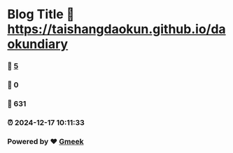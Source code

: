 # Blog Title :link: https://taishangdaokun.github.io/daokundiary 
### :page_facing_up: [5](https://taishangdaokun.github.io/daokundiary/tag.html) 
### :speech_balloon: 0 
### :hibiscus: 631 
### :alarm_clock: 2024-12-17 10:11:33 
### Powered by :heart: [Gmeek](https://github.com/Meekdai/Gmeek)
